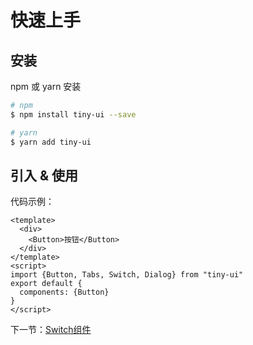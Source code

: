 # 快速上手
## 安装
npm 或 yarn 安装
```bash
# npm
$ npm install tiny-ui --save

# yarn
$ yarn add tiny-ui
```

## 引入 & 使用
代码示例：
```
<template>
  <div>
    <Button>按钮</Button>
  </div>
</template>
<script>
import {Button, Tabs, Switch, Dialog} from "tiny-ui"
export default {
  components: {Button}
}
</script>
```

下一节：[Switch组件](#/doc/switch)